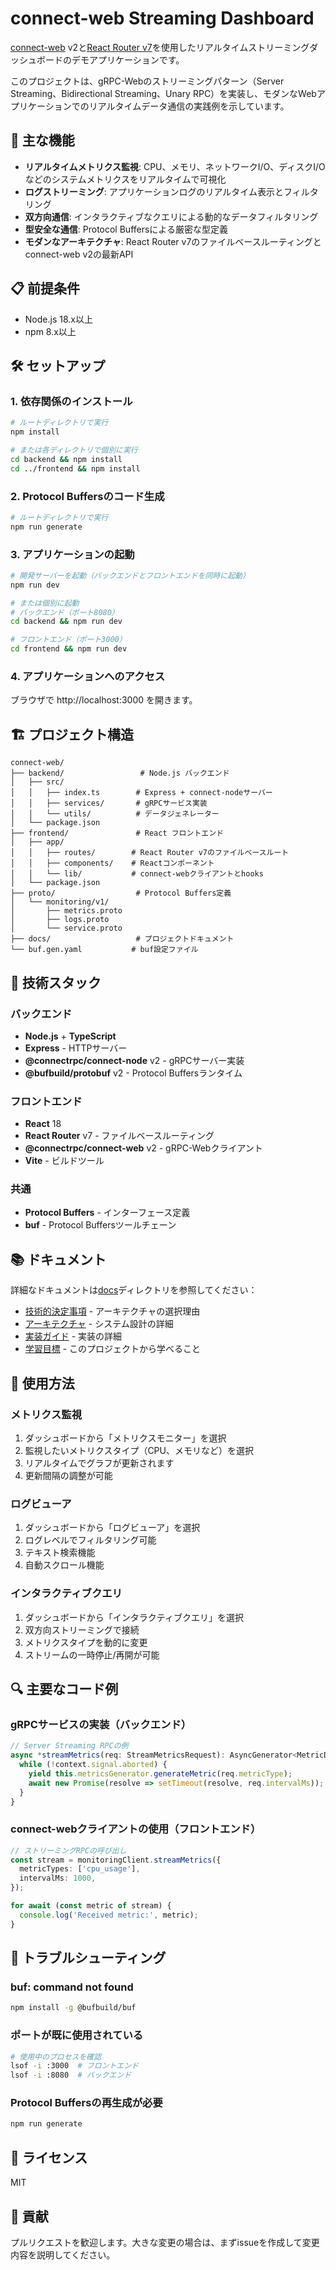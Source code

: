 # connect-web Streaming Dashboard

[connect-web](https://connectrpc.com/docs/web) v2と[React Router v7](https://reactrouter.com/)を使用したリアルタイムストリーミングダッシュボードのデモアプリケーションです。

このプロジェクトは、gRPC-Webのストリーミングパターン（Server Streaming、Bidirectional Streaming、Unary RPC）を実装し、モダンなWebアプリケーションでのリアルタイムデータ通信の実践例を示しています。

## 🚀 主な機能

- **リアルタイムメトリクス監視**: CPU、メモリ、ネットワークI/O、ディスクI/Oなどのシステムメトリクスをリアルタイムで可視化
- **ログストリーミング**: アプリケーションログのリアルタイム表示とフィルタリング
- **双方向通信**: インタラクティブなクエリによる動的なデータフィルタリング
- **型安全な通信**: Protocol Buffersによる厳密な型定義
- **モダンなアーキテクチャ**: React Router v7のファイルベースルーティングとconnect-web v2の最新API

## 📋 前提条件

- Node.js 18.x以上
- npm 8.x以上

## 🛠️ セットアップ

### 1. 依存関係のインストール

```bash
# ルートディレクトリで実行
npm install

# または各ディレクトリで個別に実行
cd backend && npm install
cd ../frontend && npm install
```

### 2. Protocol Buffersのコード生成

```bash
# ルートディレクトリで実行
npm run generate
```

### 3. アプリケーションの起動

```bash
# 開発サーバーを起動（バックエンドとフロントエンドを同時に起動）
npm run dev

# または個別に起動
# バックエンド（ポート8080）
cd backend && npm run dev

# フロントエンド（ポート3000）
cd frontend && npm run dev
```

### 4. アプリケーションへのアクセス

ブラウザで http://localhost:3000 を開きます。

## 🏗️ プロジェクト構造

```
connect-web/
├── backend/                 # Node.js バックエンド
│   ├── src/
│   │   ├── index.ts        # Express + connect-nodeサーバー
│   │   ├── services/       # gRPCサービス実装
│   │   └── utils/          # データジェネレーター
│   └── package.json
├── frontend/               # React フロントエンド
│   ├── app/
│   │   ├── routes/        # React Router v7のファイルベースルート
│   │   ├── components/    # Reactコンポーネント
│   │   └── lib/           # connect-webクライアントとhooks
│   └── package.json
├── proto/                  # Protocol Buffers定義
│   └── monitoring/v1/
│       ├── metrics.proto
│       ├── logs.proto
│       └── service.proto
├── docs/                   # プロジェクトドキュメント
└── buf.gen.yaml           # buf設定ファイル
```

## 🔧 技術スタック

### バックエンド

- **Node.js** + **TypeScript**
- **Express** - HTTPサーバー
- **@connectrpc/connect-node** v2 - gRPCサーバー実装
- **@bufbuild/protobuf** v2 - Protocol Buffersランタイム

### フロントエンド

- **React** 18
- **React Router** v7 - ファイルベースルーティング
- **@connectrpc/connect-web** v2 - gRPC-Webクライアント
- **Vite** - ビルドツール

### 共通

- **Protocol Buffers** - インターフェース定義
- **buf** - Protocol Buffersツールチェーン

## 📚 ドキュメント

詳細なドキュメントは[docs](./docs)ディレクトリを参照してください：

- [技術的決定事項](./docs/technical-decisions.md) - アーキテクチャの選択理由
- [アーキテクチャ](./docs/architecture.md) - システム設計の詳細
- [実装ガイド](./docs/implementation-guide.md) - 実装の詳細
- [学習目標](./docs/learning-objectives.md) - このプロジェクトから学べること

## 🎯 使用方法

### メトリクス監視

1. ダッシュボードから「メトリクスモニター」を選択
2. 監視したいメトリクスタイプ（CPU、メモリなど）を選択
3. リアルタイムでグラフが更新されます
4. 更新間隔の調整が可能

### ログビューア

1. ダッシュボードから「ログビューア」を選択
2. ログレベルでフィルタリング可能
3. テキスト検索機能
4. 自動スクロール機能

### インタラクティブクエリ

1. ダッシュボードから「インタラクティブクエリ」を選択
2. 双方向ストリーミングで接続
3. メトリクスタイプを動的に変更
4. ストリームの一時停止/再開が可能

## 🔍 主要なコード例

### gRPCサービスの実装（バックエンド）

```typescript
// Server Streaming RPCの例
async *streamMetrics(req: StreamMetricsRequest): AsyncGenerator<MetricData> {
  while (!context.signal.aborted) {
    yield this.metricsGenerator.generateMetric(req.metricType);
    await new Promise(resolve => setTimeout(resolve, req.intervalMs));
  }
}
```

### connect-webクライアントの使用（フロントエンド）

```typescript
// ストリーミングRPCの呼び出し
const stream = monitoringClient.streamMetrics({
  metricTypes: ['cpu_usage'],
  intervalMs: 1000,
});

for await (const metric of stream) {
  console.log('Received metric:', metric);
}
```

## 🐛 トラブルシューティング

### buf: command not found

```bash
npm install -g @bufbuild/buf
```

### ポートが既に使用されている

```bash
# 使用中のプロセスを確認
lsof -i :3000  # フロントエンド
lsof -i :8080  # バックエンド
```

### Protocol Buffersの再生成が必要

```bash
npm run generate
```

## 📝 ライセンス

MIT

## 🤝 貢献

プルリクエストを歓迎します。大きな変更の場合は、まずissueを作成して変更内容を説明してください。

